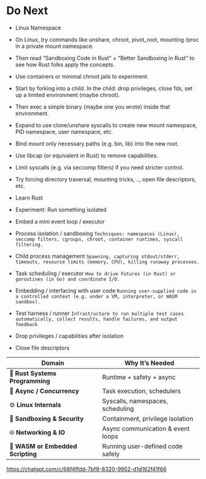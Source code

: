 # Do Next

- Linux Namespace
- On Linux, try commands like unshare, chroot, pivot_root, mounting /proc in a private mount namespace.
- Then read “Sandboxing Code in Rust” + “Better Sandboxing in Rust” to see how Rust folks apply the concepts.
- Use containers or minimal chroot jails to experiment.
- Start by forking into a child. In the child: drop privileges, close fds, set up a limited environment (maybe chroot).
- Then exec a simple binary (maybe one you wrote) inside that environment.
- Expand to use clone/unshare syscalls to create new mount namespace, PID namespace, user namespace, etc.
- Bind mount only necessary paths (e.g. bin, lib) into the new root.
- Use libcap (or equivalent in Rust) to remove capabilities.
- Limit syscalls (e.g. via seccomp filters) if you need stricter control.
- Try forcing directory traversal, mounting tricks, .., open file descriptors, etc.

- Learn Rust
- Experiment: Run something isolated
- Embed a mini event loop / executor

- Process isolation / sandboxing
  `Techniques: namespaces (Linux), seccomp filters, cgroups, chroot, container runtimes, syscall filtering.`
- Child process management
  `Spawning, capturing stdout/stderr, timeouts, resource limits (memory, CPU), killing runaway processes.`
- Task scheduling / executor
  `How to drive Futures (in Rust) or goroutines (in Go) and coordinate I/O.`
- Embedding / interfacing with user code
  `Running user-supplied code in a controlled context (e.g. under a VM, interpreter, or WASM sandbox).`
- Test harness / runner
  `Infrastructure to run multiple test cases automatically, collect results, handle failures, and output feedback`
- Drop privileges / capabilities after isolation
- Close file descriptors

| Domain                            | Why It’s Needed                   |
| --------------------------------- | --------------------------------- |
| 🦀 **Rust Systems Programming**   | Runtime + safety + async          |
| 🧠 **Async / Concurrency**        | Task execution, schedulers        |
| ⚙️ **Linux Internals**            | Syscalls, namespaces, scheduling  |
| 🧰 **Sandboxing & Security**      | Containment, privilege isolation  |
| 🌐 **Networking & IO**            | Async communication & event loops |
| 🧬 **WASM or Embedded Scripting** | Running user-defined code safely  |

https://chatgpt.com/c/68f4ffdd-7bf8-8320-9952-d1d162f41f66
